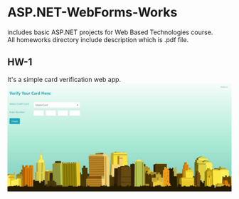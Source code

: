 # ASP.NET-WebForms-Works
includes basic ASP.NET projects for Web Based Technologies course. <br>
All homeworks directory include description which is .pdf file.<br>

## HW-1 
It's a simple card verification web app.
![Alt Text](https://github.com/nursultanbolel/ASP.NET-WebForms-Works/blob/master/HW-1/hw1Gift.gif)
